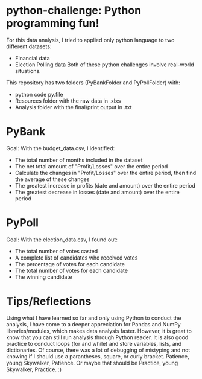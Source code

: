 # python-challenge: Python programming fun!
For this data analysis, I tried to applied only python language to two different datasets:
* Financial data
* Election Polling data
Both of these python challenges involve real-world situations. 

This repository has two folders (PyBankFolder and PyPollFolder) with:
* python code py.file
* Resources folder with the raw data in .xlxs
* Analysis folder with the final/print output in .txt

# PyBank
Goal: With the budget_data.csv, I identified:
  * The total number of months included in the dataset
  * The net total amount of "Profit/Losses" over the entire period
  * Calculate the changes in "Profit/Losses" over the entire period, then find the average of these changes
  * The greatest increase in profits (date and amount) over the entire period
  * The greatest decrease in losses (date and amount) over the entire period

# PyPoll
Goal: With the election_data.csv, I found out:
  * The total number of votes casted
  * A complete list of candidates who received votes
  * The percentage of votes for each candidate
  * The total number of votes for each candidate
  * The winning candidate

# Tips/Reflections
Using what I have learned so far and only using Python to conduct the analysis, I have come to a deeper appreciation for Pandas and NumPy libraries/modules, which makes data analysis faster. However, it is great to know that you can still run analysis through Python reader. It is also good practice to conduct loops (for and while) and store variables, lists, and dictionaries. Of course, there was a lot of debugging of mistyping and not knowing if I should use a parantheses, square, or curly bracket. Patience, young Skywalker, Patience. Or maybe that should be Practice, young Skywalker, Practice. :)
